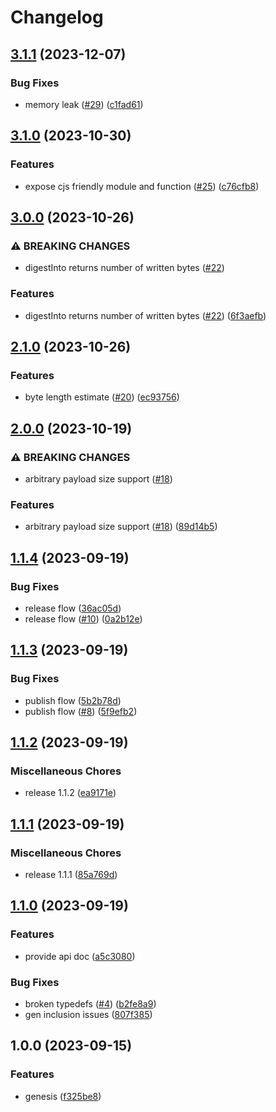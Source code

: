 # Changelog

## [3.1.1](https://github.com/web3-storage/fr32-sha2-256-trunc254-padded-binary-tree-multihash/compare/v3.1.0...v3.1.1) (2023-12-07)


### Bug Fixes

* memory leak ([#29](https://github.com/web3-storage/fr32-sha2-256-trunc254-padded-binary-tree-multihash/issues/29)) ([c1fad61](https://github.com/web3-storage/fr32-sha2-256-trunc254-padded-binary-tree-multihash/commit/c1fad61506ec13ea8fb2a9a13803fa4c45ca6602))

## [3.1.0](https://github.com/web3-storage/fr32-sha2-256-trunc254-padded-binary-tree-multihash/compare/v3.0.0...v3.1.0) (2023-10-30)


### Features

* expose cjs friendly module and function ([#25](https://github.com/web3-storage/fr32-sha2-256-trunc254-padded-binary-tree-multihash/issues/25)) ([c76cfb8](https://github.com/web3-storage/fr32-sha2-256-trunc254-padded-binary-tree-multihash/commit/c76cfb8dfa61a5fc513ab231a4d4ac9bc3abd35b))

## [3.0.0](https://github.com/web3-storage/fr32-sha2-256-trunc254-padded-binary-tree-multihash/compare/v2.1.0...v3.0.0) (2023-10-26)


### ⚠ BREAKING CHANGES

* digestInto returns number of written bytes ([#22](https://github.com/web3-storage/fr32-sha2-256-trunc254-padded-binary-tree-multihash/issues/22))

### Features

* digestInto returns number of written bytes ([#22](https://github.com/web3-storage/fr32-sha2-256-trunc254-padded-binary-tree-multihash/issues/22)) ([6f3aefb](https://github.com/web3-storage/fr32-sha2-256-trunc254-padded-binary-tree-multihash/commit/6f3aefbe5e26414d5003218f159e4151103faf10))

## [2.1.0](https://github.com/web3-storage/fr32-sha2-256-trunc254-padded-binary-tree-multihash/compare/v2.0.0...v2.1.0) (2023-10-26)


### Features

* byte length estimate ([#20](https://github.com/web3-storage/fr32-sha2-256-trunc254-padded-binary-tree-multihash/issues/20)) ([ec93756](https://github.com/web3-storage/fr32-sha2-256-trunc254-padded-binary-tree-multihash/commit/ec93756d767883a107c0059d139189665d4141e8))

## [2.0.0](https://github.com/web3-storage/fr32-sha2-256-trunc254-padded-binary-tree-multihash/compare/v1.1.4...v2.0.0) (2023-10-19)


### ⚠ BREAKING CHANGES

* arbitrary payload size support ([#18](https://github.com/web3-storage/fr32-sha2-256-trunc254-padded-binary-tree-multihash/issues/18))

### Features

* arbitrary payload size support ([#18](https://github.com/web3-storage/fr32-sha2-256-trunc254-padded-binary-tree-multihash/issues/18)) ([89d14b5](https://github.com/web3-storage/fr32-sha2-256-trunc254-padded-binary-tree-multihash/commit/89d14b5d6d859bdfac1c50dff5e2a27bb307f197))

## [1.1.4](https://github.com/web3-storage/fr32-sha2-256-trunc254-padded-binary-tree-multihash/compare/v1.1.3...v1.1.4) (2023-09-19)


### Bug Fixes

* release flow ([36ac05d](https://github.com/web3-storage/fr32-sha2-256-trunc254-padded-binary-tree-multihash/commit/36ac05d19054ec9a9eaa863de460f576223749ac))
* release flow ([#10](https://github.com/web3-storage/fr32-sha2-256-trunc254-padded-binary-tree-multihash/issues/10)) ([0a2b12e](https://github.com/web3-storage/fr32-sha2-256-trunc254-padded-binary-tree-multihash/commit/0a2b12e8a64056e5b1b8a1ffac4ed0b3eb5caee7))

## [1.1.3](https://github.com/web3-storage/fr32-sha2-256-trunc254-padded-binary-tree-multihash/compare/v1.1.2...v1.1.3) (2023-09-19)


### Bug Fixes

* publish flow ([5b2b78d](https://github.com/web3-storage/fr32-sha2-256-trunc254-padded-binary-tree-multihash/commit/5b2b78dfa9f15242e991e8e35e66ddc54bab90c8))
* publish flow ([#8](https://github.com/web3-storage/fr32-sha2-256-trunc254-padded-binary-tree-multihash/issues/8)) ([5f9efb2](https://github.com/web3-storage/fr32-sha2-256-trunc254-padded-binary-tree-multihash/commit/5f9efb25c0c3a3be924fbe1568b422278506cf06))

## [1.1.2](https://github.com/web3-storage/fr32-sha2-256-trunc254-padded-binary-tree-multihash/compare/v1.1.1...v1.1.2) (2023-09-19)


### Miscellaneous Chores

* release 1.1.2 ([ea9171e](https://github.com/web3-storage/fr32-sha2-256-trunc254-padded-binary-tree-multihash/commit/ea9171ec7d86ade083610cc4caa64d32505c1d58))

## [1.1.1](https://github.com/web3-storage/fr32-sha2-256-trunc254-padded-binary-tree-multihash/compare/v1.1.0...v1.1.1) (2023-09-19)


### Miscellaneous Chores

* release 1.1.1 ([85a769d](https://github.com/web3-storage/fr32-sha2-256-trunc254-padded-binary-tree-multihash/commit/85a769d6991e7a95628d85ab7e19883da60a49ce))

## [1.1.0](https://github.com/web3-storage/fr32-sha2-256-trunc254-padded-binary-tree-multihash/compare/v1.0.0...v1.1.0) (2023-09-19)


### Features

* provide api doc ([a5c3080](https://github.com/web3-storage/fr32-sha2-256-trunc254-padded-binary-tree-multihash/commit/a5c3080a022e5b81dc89ff95af457e05a65c5d68))


### Bug Fixes

* broken typedefs ([#4](https://github.com/web3-storage/fr32-sha2-256-trunc254-padded-binary-tree-multihash/issues/4)) ([b2fe8a9](https://github.com/web3-storage/fr32-sha2-256-trunc254-padded-binary-tree-multihash/commit/b2fe8a97236fc18430524cb339122567be5a32f6))
* gen inclusion issues ([807f385](https://github.com/web3-storage/fr32-sha2-256-trunc254-padded-binary-tree-multihash/commit/807f3851b54fe888e42d783bb5fb256acacdab52))

## 1.0.0 (2023-09-15)


### Features

* genesis ([f325be8](https://github.com/web3-storage/fr32-sha2-256-trunc254-padded-binary-tree-multihash/commit/f325be8e834acef5a06eef56489a9dc64fbb719f))
